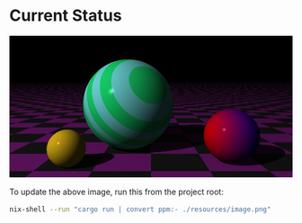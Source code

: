 # Current Status
<p align="center">
    <img src="./resources/image.png">
</p>

To update the above image, run this from the project root:

``` sh
nix-shell --run "cargo run | convert ppm:- ./resources/image.png"
```
